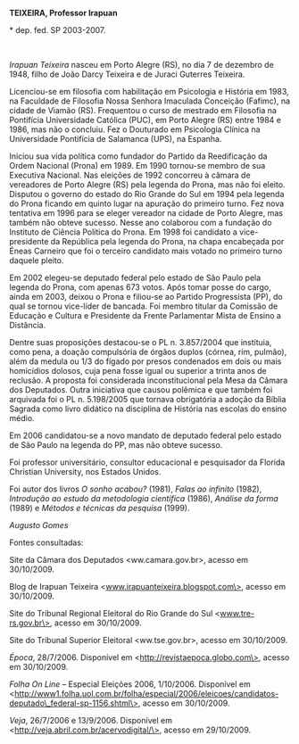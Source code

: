 **TEIXEIRA, Professor Irapuan**

\* dep. fed. SP 2003-2007.

 

*Irapuan Teixeira* nasceu em Porto Alegre (RS), no dia 7 de dezembro de
1948, filho de João Darcy Teixeira e de Juraci Guterres Teixeira.

Licenciou-se em filosofia com habilitação em Psicologia e História em
1983, na Faculdade de Filosofia Nossa Senhora Imaculada Conceição
(Fafimc), na cidade de Viamão (RS). Frequentou o curso de mestrado em
Filosofia na Pontifícia Universidade Católica (PUC), em Porto Alegre
(RS) entre 1984 e 1986, mas não o concluiu. Fez o Douturado em
Psicologia Clínica na Universidade Pontifícia de Salamanca (UPS), na
Espanha.

Iniciou sua vida política como fundador do Partido da Reedificação da
Ordem Nacional (Prona) em 1989. Em 1990 tornou-se membro de sua
Executiva Nacional. Nas eleições de 1992 concorreu à câmara de
vereadores de Porto Alegre (RS) pela legenda do Prona, mas não foi
eleito. Disputou o governo do estado do Rio Grande do Sul em 1994 pela
legenda do Prona ficando em quinto lugar na apuração do primeiro turno.
Fez nova tentativa em 1996 para se eleger vereador na cidade de Porto
Alegre, mas também não obteve sucesso. Nesse ano colaborou com a
fundação do Instituto de Ciência Política do Prona. Em 1998 foi
candidato a vice-presidente da República pela legenda do Prona, na chapa
encabeçada por Éneas Carneiro que foi o terceiro candidato mais votado
no primeiro turno daquele pleito.

Em 2002 elegeu-se deputado federal pelo estado de São Paulo pela legenda
do Prona, com apenas 673 votos. Após tomar posse do cargo, ainda em
2003, deixou o Prona e filiou-se ao Partido Progressista (PP), do qual
se tornou vice-líder de bancada. Foi membro titular da Comissão de
Educação e Cultura e Presidente da Frente Parlamentar Mista de Ensino a
Distância.

Dentre suas proposições destacou-se o PL n. 3.857/2004 que instituia,
como pena, a doação compulsória de órgãos duplos (córnea, rim, pulmão),
além da medula ou 1/3 do fígado por presos condenados em dois ou mais
homicídios dolosos, cuja pena fosse igual ou superior a trinta anos de
reclusão. A proposta foi considerada inconstitucional pela Mesa da
Câmara dos Deputados. Outra iniciativa que causou polêmica e que também
foi arquivada foi o PL n. 5.198/2005 que tornava obrigatória a adoção da
Bíblia Sagrada como livro didático na disciplina de História nas escolas
do ensino médio.

Em 2006 candidatou-se a novo mandato de deputado federal pelo estado de
São Paulo na legenda do PP, mas não obteve sucesso.

Foi professor universitário, consultor educacional e pesquisador da
Florida Christian University, nos Estados Unidos.

Foi autor dos livros *O sonho acabou?* (1981), *Falas ao infinito*
(1982), *Introdução ao estudo da metodologia científica* (1986),
*Análise da forma* (1989) e *Métodos e técnicas da pesquisa* (1999).

*Augusto Gomes*

Fontes consultadas:

Site da Câmara dos Deputados \<ww.camara.gov.br\>, acesso em 30/10/2009.

Blog de Irapuan Teixeira \<www.irapuanteixeira.blogspot.com\>, acesso em
30/10/2009.

Site do Tribunal Regional Eleitoral do Rio Grande do Sul
\<www.tre-rs.gov.br\>, acesso em 30/10/2009.

Site do Tribunal Superior Eleitoral \<ww.tse.gov.br\>, acesso em
30/10/2009.

*Época*, 28/7/2006. Disponível em \<http://revistaepoca.globo.com\>,
acesso em 30/10/2009.

*Folha On Line* – Especial Eleições 2006, 1/10/2006. Disponível em
\<http://www1.folha.uol.com.br/folha/especial/2006/eleicoes/candidatos-deputado\_federal-sp-1156.shtml\>,
acesso em 30/10/2009.

*Veja*, 26/7/2006 e 13/9/2006. Disponível em
\<http://veja.abril.com.br/acervodigital/\>, acesso em 29/10/2009.

 
